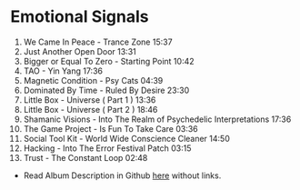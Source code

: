 # Emotional Signals

1. We Came In Peace - Trance Zone 15:37
2. Just Another Open Door 13:31
3. Bigger or Equal To Zero - Starting Point 10:42
4. TAO - Yin Yang 17:36
5. Magnetic Condition - Psy Cats 04:39
6. Dominated By Time - Ruled By Desire 23:30
7. Little Box - Universe ( Part 1 ) 13:36
8. Little Box - Universe ( Part 2 ) 18:46
9. Shamanic Visions - Into The Realm of Psychedelic Interpretations 17:36
10. The Game Project - Is Fun To Take Care 03:36
11. Social Tool Kit - World Wide Conscience Cleaner 14:50
12. Hacking - Into The Error Festival Patch 03:15
13. Trust - The Constant Loop 02:48

- Read Album Description in Github [here](../../Dreams/Descriptions/Emotional_Signals.md) without links.